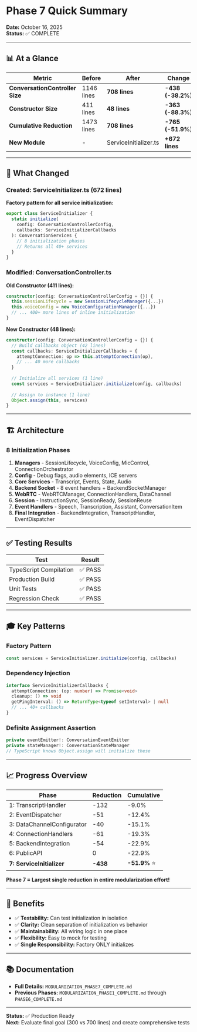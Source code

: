 # Phase 7 Quick Summary

**Date:** October 16, 2025  
**Status:** ✅ COMPLETE

---

## 📊 At a Glance

| Metric | Before | After | Change |
|--------|--------|-------|--------|
| **ConversationController Size** | 1146 lines | **708 lines** | **-438 (-38.2%)** |
| **Constructor Size** | 411 lines | **48 lines** | **-363 (-88.3%)** |
| **Cumulative Reduction** | 1473 lines | **708 lines** | **-765 (-51.9%)** |
| **New Module** | - | ServiceInitializer.ts | **+672 lines** |

---

## 🎯 What Changed

### Created: ServiceInitializer.ts (672 lines)

**Factory pattern for all service initialization:**

```typescript
export class ServiceInitializer {
  static initialize(
    config: ConversationControllerConfig,
    callbacks: ServiceInitializerCallbacks
  ): ConversationServices {
    // 8 initialization phases
    // Returns all 40+ services
  }
}
```

### Modified: ConversationController.ts

**Old Constructor (411 lines):**
```typescript
constructor(config: ConversationControllerConfig = {}) {
  this.sessionLifecycle = new SessionLifecycleManager({...})
  this.voiceConfig = new VoiceConfigurationManager({...})
  // ... 400+ more lines of inline initialization
}
```

**New Constructor (48 lines):**
```typescript
constructor(config: ConversationControllerConfig = {}) {
  // Build callbacks object (42 lines)
  const callbacks: ServiceInitializerCallbacks = {
    attemptConnection: op => this.attemptConnection(op),
    // ... 40 more callbacks
  }
  
  // Initialize all services (1 line)
  const services = ServiceInitializer.initialize(config, callbacks)
  
  // Assign to instance (1 line)
  Object.assign(this, services)
}
```

---

## 🏗️ Architecture

### 8 Initialization Phases

1. **Managers** - SessionLifecycle, VoiceConfig, MicControl, ConnectionOrchestrator
2. **Config** - Debug flags, audio elements, ICE servers
3. **Core Services** - Transcript, Events, State, Audio
4. **Backend Socket** - 8 event handlers + BackendSocketManager
5. **WebRTC** - WebRTCManager, ConnectionHandlers, DataChannel
6. **Session** - InstructionSync, SessionReady, SessionReuse
7. **Event Handlers** - Speech, Transcription, Assistant, ConversationItem
8. **Final Integration** - BackendIntegration, TranscriptHandler, EventDispatcher

---

## ✅ Testing Results

| Test | Result |
|------|--------|
| TypeScript Compilation | ✅ PASS |
| Production Build | ✅ PASS |
| Unit Tests | ✅ PASS |
| Regression Check | ✅ PASS |

---

## 🎓 Key Patterns

### Factory Pattern
```typescript
const services = ServiceInitializer.initialize(config, callbacks)
```

### Dependency Injection
```typescript
interface ServiceInitializerCallbacks {
  attemptConnection: (op: number) => Promise<void>
  cleanup: () => void
  getPingInterval: () => ReturnType<typeof setInterval> | null
  // ... 40+ callbacks
}
```

### Definite Assignment Assertion
```typescript
private eventEmitter!: ConversationEventEmitter
private stateManager!: ConversationStateManager
// TypeScript knows Object.assign will initialize these
```

---

## 📈 Progress Overview

| Phase | Reduction | Cumulative |
|-------|-----------|------------|
| 1: TranscriptHandler | -132 | -9.0% |
| 2: EventDispatcher | -51 | -12.4% |
| 3: DataChannelConfigurator | -40 | -15.1% |
| 4: ConnectionHandlers | -61 | -19.3% |
| 5: BackendIntegration | -54 | -22.9% |
| 6: PublicAPI | 0 | -22.9% |
| **7: ServiceInitializer** | **-438** | **-51.9%** ⭐ |

**Phase 7 = Largest single reduction in entire modularization effort!**

---

## 🚀 Benefits

- ✅ **Testability:** Can test initialization in isolation
- ✅ **Clarity:** Clean separation of initialization vs behavior
- ✅ **Maintainability:** All wiring logic in one place
- ✅ **Flexibility:** Easy to mock for testing
- ✅ **Single Responsibility:** Factory ONLY initializes

---

## 📚 Documentation

- **Full Details:** `MODULARIZATION_PHASE7_COMPLETE.md`
- **Previous Phases:** `MODULARIZATION_PHASE1_COMPLETE.md` through `PHASE6_COMPLETE.md`

---

**Status:** ✅ Production Ready  
**Next:** Evaluate final goal (300 vs 700 lines) and create comprehensive tests
